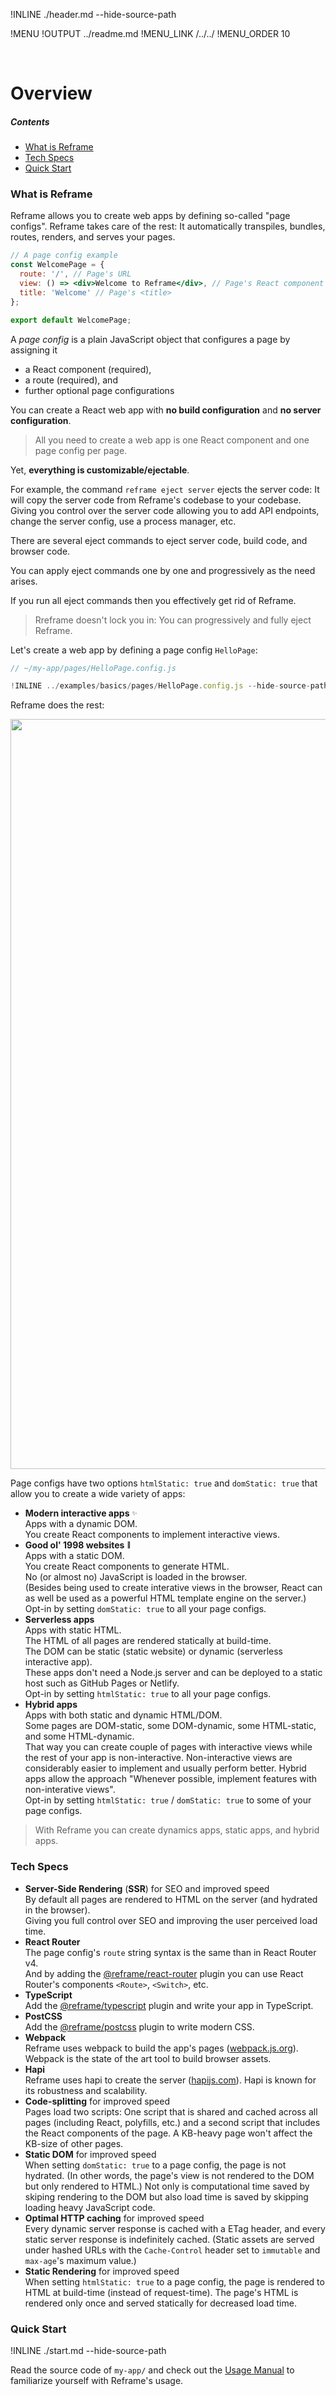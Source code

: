 !INLINE ./header.md --hide-source-path

!MENU
!OUTPUT ../readme.md
!MENU_LINK /../../
!MENU_ORDER 10

<br/>

# Overview

##### Contents

 - [What is Reframe](#what-is-reframe)
 - [Tech Specs](#tech-specs)
 - [Quick Start](#quick-start)


### What is Reframe

Reframe allows you to create web apps by defining so-called "page configs".
Reframe takes care of the rest:
It automatically transpiles, bundles, routes, renders, and serves your pages.

~~~jsx
// A page config example
const WelcomePage = {
  route: '/', // Page's URL
  view: () => <div>Welcome to Reframe</div>, // Page's React component
  title: 'Welcome' // Page's <title>
};

export default WelcomePage;
~~~

A *page config* is a plain JavaScript object that configures a page by assigning it
 - a React component (required),
 - a route (required), and
 - further optional page configurations

You can create a React web app with **no build configuration** and **no server configuration**.

> All you need to create a web app is one React component and one page config per page.

Yet, **everything is customizable/ejectable**.

For example, the command `reframe eject server` ejects the server code:
It will copy the server code from Reframe's codebase to your codebase.
Giving you control over the server code allowing you to add API endpoints, change the server config, use a process manager, etc.

There are several eject commands to eject server code, build code, and browser code.

You can apply eject commands one by one and progressively as the need arises.

If you run all eject commands then you effectively get rid of Reframe.

> Rreframe doesn't lock you in: You can progressively and fully eject Reframe.

Let's create a web app by defining a page config `HelloPage`:

~~~jsx
// ~/my-app/pages/HelloPage.config.js

!INLINE ../examples/basics/pages/HelloPage.config.js --hide-source-path
~~~

Reframe does the rest:

<p align="center">
    <img src='https://github.com/reframejs/reframe/raw/master/docs/images/reframe_overview_screenshot.png?sanitize=true' width=1200 style="max-width:100%;"/>
</p>

Page configs have two options `htmlStatic: true` and `domStatic: true`
that allow you to create a wide variety of apps:

 - **Modern interactive apps** <sup><sub>:sparkles:</sub></sup>
   <br/>
   Apps with a dynamic DOM.
   <br/>
   You create React components to implement interactive views.
 - **Good ol' 1998 websites** <sup><sub>:floppy_disk:</sub></sup>
   <br/>
   Apps with a static DOM.
   <br/>
   You create React components to generate HTML.
   <br/>
   No (or almost no) JavaScript is loaded in the browser.
   <br/>
   (Besides being used to create interative views in the browser, React can as well be used as a powerful HTML template engine on the server.)
   <br/>
   Opt-in by setting `domStatic: true` to all your page configs.
 - **Serverless apps**
   <br/>
   Apps with static HTML.
   <br/>
   The HTML of all pages are rendered statically at build-time.
   <br/>
   The DOM can be static (static website) or dynamic (serverless interactive app).
   <br/>
   These apps don't need a Node.js server and can be deployed to a static host such as GitHub Pages or Netlify.
   <br/>
   Opt-in by setting `htmlStatic: true` to all your page configs.
 - **Hybrid apps**
   <br/>
   Apps with both static and dynamic HTML/DOM.
   <br/>
   Some pages are DOM-static, some DOM-dynamic, some HTML-static, and some HTML-dynamic.
   <br/>
   That way you can create couple of pages with interactive views while the rest of your app is non-interactive.
   Non-interactive views are considerably easier to implement and usually perform better.
   Hybrid apps allow the approach "Whenever possible, implement features with non-interative views".
   <br/>
   Opt-in by setting `htmlStatic: true` / `domStatic: true` to some of your page configs.

> With Reframe you can create dynamics apps, static apps, and hybrid apps.

### Tech Specs

- **Server-Side Rendering** (**SSR**) for SEO and improved speed
  <br/>
  By default all pages are rendered to HTML on the server
  (and hydrated in the browser).
  <br/>
  Giving you full control over SEO and improving the user perceived load time.
- **React Router**
  <br/>
  The page config's `route` string syntax is the same than in React Router v4.
  <br/>
  And by adding the [@reframe/react-router](/plugins/react-router) plugin
  you can use React Router's components `<Route>`, `<Switch>`, etc.
- **TypeScript**
  <br/>
  Add the [@reframe/typescript](/plugins/typescript) plugin and write your app in TypeScript.
- **PostCSS**
  <br/>
  Add the [@reframe/postcss](/plugins/postcss) plugin to write modern CSS.
- **Webpack**
  <br/>
  Reframe uses webpack to build the app's pages ([webpack.js.org](https://webpack.js.org/)).
  Webpack is the state of the art tool to build browser assets.
- **Hapi**
  <br/>
  Reframe uses hapi to create the server ([hapijs.com](https://hapijs.com/)).
  Hapi is known for its robustness and scalability.
- **Code-splitting** for improved speed
  <br/>
  Pages load two scripts:
  One script that is shared and cached across all pages
  (including React, polyfills, etc.)
  and a second script that includes the React components of the page.
  A KB-heavy page won't affect the KB-size of other pages.
- **Static DOM** for improved speed
  <br/>
  When setting `domStatic: true` to a page config, the page is not hydrated.
  (In other words, the page's view is not rendered to the DOM but only rendered to HTML.)
  Not only is computational time saved by skiping rendering to the DOM but also load time is saved by skipping loading heavy JavaScript code.
- **Optimal HTTP caching** for improved speed
  <br/>
  Every dynamic server response is cached with a ETag header,
  and every static server response is indefinitely cached.
  (Static assets are served under hashed URLs with the `Cache-Control` header set to `immutable` and `max-age`'s maximum value.)
- **Static Rendering** for improved speed
  <br/>
  When setting `htmlStatic: true` to a page config, the page is rendered to HTML at build-time (instead of request-time).
  The page's HTML is rendered only once and served statically for decreased load time.

### Quick Start

!INLINE ./start.md --hide-source-path

Read the source code of `my-app/` and check out the [Usage Manual](/docs/usage-manual.md) to familiarize yourself with Reframe's usage.
